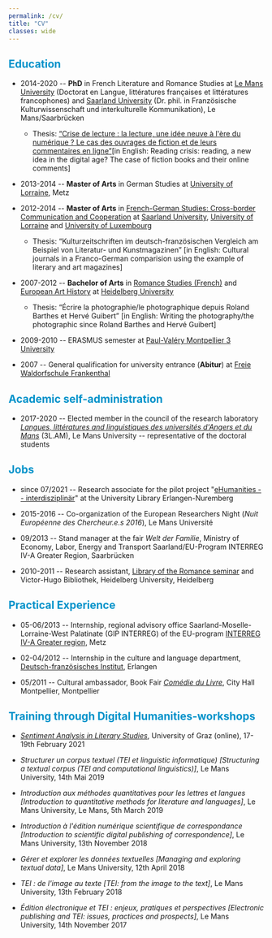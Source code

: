 ```yaml
---
permalink: /cv/
title: "CV"
classes: wide
---
```


<!-- <font color="#0092ca"> </font> -->

## <font color="#0092ca">Education</font>

* 2014-2020 -- **PhD** in French Literature and Romance Studies at [Le Mans University](http://www.univ-lemans.fr/fr/index.html) (Doctorat en Langue, littératures françaises et littératures francophones) and [Saarland University](https://www.uni-saarland.de/start.html) (Dr. phil. in Französische Kulturwissenschaft und interkulturelle Kommunikation), Le Mans/Saarbrücken

  - Thesis: [“Crise de lecture : la lecture, une idée neuve à l'ère du numérique ? Le cas des ouvrages de fiction et de leurs commentaires en ligne”](https://tel.archives-ouvertes.fr/tel-03199594)[in English: Reading crisis: reading, a new idea in the digital age? The case of fiction books and their online comments]

* 2013-2014 -- **Master of Arts** in German Studies at [University of Lorraine](https://www.univ-lorraine.fr), Metz

* 2012-2014 -- **Master of Arts** in [French-German Studies: Cross-border Communication and Cooperation](https://www.uni-saarland.de/studium/angebot/master/dfs.html) at [Saarland University](https://www.uni-saarland.de/start.html), [University of Lorraine](https://www.univ-lorraine.fr) and [University of Luxembourg](https://wwwfr.uni.lu)

  - Thesis: “Kulturzeitschriften im deutsch-französischen Vergleich am Beispiel von Literatur- und Kunstmagazinen” [in English: Cultural journals in a Franco-German comparision using the example of literary and art magazines]

* 2007-2012 -- **Bachelor of Arts** in [Romance Studies (French)](https://www.uni-heidelberg.de/rose/studium/bachelor/allg_praesent_ba_fra.html) and [European Art History](https://www.uni-heidelberg.de/de/studium/alle-studienfaecher/europaeische-kunstgeschichte/europaeische-kunstgeschichte-bachelor-25) at [Heidelberg University](https://www.uni-heidelberg.de/de)

  - Thesis: “Écrire la photographie/le photographique depuis Roland Barthes et Hervé Guibert” [in English: Writing the photography/the photographic since Roland Barthes and Hervé Guibert]

* 2009-2010 -- ERASMUS semester at [Paul-Valéry Montpellier 3 University](https://www.univ-montp3.fr)

* 2007 -- General qualification for university entrance (**Abitur**) at [Freie Waldorfschule Frankenthal](https://www.fwsft.de)

## <font color="#0092ca">Academic self-administration</font>

* 2017-2020 -- Elected member in the council of the research laboratory [*Langues, littératures and linguistiques des universités d'Angers et du Mans*](http://3lam.univ-lemans.fr/fr/index.html) (3L.AM), Le Mans University -- representative of the doctoral students

## <font color="#0092ca">Jobs</font>

* since 07/2021 -- Research associate for the pilot project "[eHumanities -- interdisziplinär](https://www.fdm-bayern.org/ehumanities-interdisziplinaer/)" at the University Library Erlangen-Nuremberg

* 2015-2016 -- Co-organization of the European Researchers Night (*Nuit Européenne des Chercheur.e.s 2016*), Le Mans Université

* 09/2013 -- Stand manager at the fair *Welt der Familie*, Ministry of Economy, Labor, Energy and Transport Saarland/EU-Program INTERREG IV-A Greater Region, Saarbrücken

* 2010-2011 -- Research assistant, [Library of the Romance seminar](https://www.uni-heidelberg.de/rose/bib/) and Victor-Hugo Bibliothek, Heidelberg University, Heidelberg

## <font color="#0092ca">Practical Experience</font>

* 05-06/2013 -- Internship, regional advisory office Saarland-Moselle-Lorraine-West Palatinate (GIP INTERREG) of the EU-program [INTERREG IV-A Greater region](http://www.interreg-4agr.eu/fr/page.php?pageId=345), Metz

* 02-04/2012 -- Internship in the culture and language department, [Deutsch-französisches Institut](https://www.dfi-erlangen.de), Erlangen

* 05/2011 -- Cultural ambassador, Book Fair [*Comédie du Livre*](https://comediedulivre.fr), City Hall Montpellier, Montpellier

## <font color="#0092ca">Training through Digital Humanities-workshops</font>

* [*Sentiment Analysis in Literary Studies*](https://static.uni-graz.at/fileadmin/gewi-zentren/Informationsmodellierung/PDF/WS_Program_Sentiment.pdf), University of Graz (online), 17-19th February 2021

* *Structurer un corpus textuel (TEI et linguistic informatique) [Structuring a textual corpus (TEI and computational linguistics)]*, Le Mans University, 14th Mai 2019

* *Introduction aux méthodes quantitatives pour les lettres et langues [Introduction to quantitative methods for literature and languages]*, Le Mans University, Le Mans, 5th March 2019

* *Introduction à l'édition numérique scientifique de correspondance [Introduction to scientific digital publishing of correspondence]*, Le Mans University, 13th November 2018

* *Gérer et explorer les données textuelles [Managing and exploring textual data]*, Le Mans University, 12th April 2018

* *TEI : de l'image au texte [TEI: from the image to the text]*,  Le Mans University, 13th February 2018

* *Édition électronique et TEI : enjeux, pratiques et perspectives [Electronic publishing and TEI: issues, practices and prospects]*, Le Mans University, 14th November 2017

<!--
## <font color="#0092ca">Language skills</font> -->

<!--* German -- <font color="grey">Mother tongue</font> -->

<!--* French -- <font color="grey">Fluent in spoken and written</font> -->

<!--* English -- <font color="grey">Good knowledge</font> -->

<!--* Italian -- <font color="grey">Basic knowledge</font> -->

<!--<!--* Latin -- <font color="grey">Latinum</font> -->

<!--## <font color="#0092ca">IT skills</font> -->

<!--* MS-Office -- <font color="grey">Good knowledge</font> -->

<!--* LibreOffice -- <font color="grey">Good knowledge</font> -->

<!--* LaTeX -- <font color="grey">Good knowledge</font> -->

<!--* Markdown -- <font color="grey">Good knowledge</font> -->

<!--* XML/TEI -- <font color="grey">Basic knowledge</font> -->

<!--* IRAMUTEQ -- <font color="grey">Good knowledge</font> -->

<!--* AntConc -- <font color="grey">Good knowledge</font> -->

<!--* MySQL -- <font color="grey">Basic knowledge</font> -->

<!--* Python -- <font color="grey">Basic knowledge</font> -->

<!--* R -- <font color="grey">Basic knowledge</font> -->
